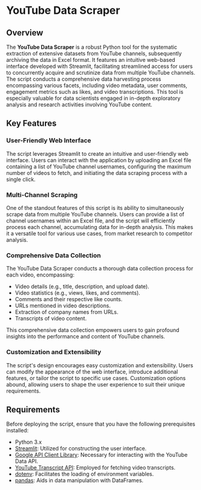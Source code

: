 
# YouTube Data Scraper



## Overview


The **YouTube Data Scraper** is a robust Python tool for the systematic extraction of extensive datasets from YouTube channels, subsequently archiving the data in Excel format. It features an intuitive web-based interface developed with Streamlit, facilitating streamlined access for users to concurrently acquire and scrutinize data from multiple YouTube channels. The script conducts a comprehensive data harvesting process encompassing various facets, including video metadata, user comments, engagement metrics such as likes, and video transcriptions. This tool is especially valuable for data scientists engaged in in-depth exploratory analysis and research activities involving YouTube content.

## Key Features

### User-Friendly Web Interface

The script leverages Streamlit to create an intuitive and user-friendly web interface. Users can interact with the application by uploading an Excel file containing a list of YouTube channel usernames, configuring the maximum number of videos to fetch, and initiating the data scraping process with a single click.

### Multi-Channel Scraping

One of the standout features of this script is its ability to simultaneously scrape data from multiple YouTube channels. Users can provide a list of channel usernames within an Excel file, and the script will efficiently process each channel, accumulating data for in-depth analysis. This makes it a versatile tool for various use cases, from market research to competitor analysis.

### Comprehensive Data Collection

The YouTube Data Scraper conducts a thorough data collection process for each video, encompassing:

- Video details (e.g., title, description, and upload date).
- Video statistics (e.g., views, likes, and comments).
- Comments and their respective like counts.
- URLs mentioned in video descriptions.
- Extraction of company names from URLs.
- Transcripts of video content.

This comprehensive data collection empowers users to gain profound insights into the performance and content of YouTube channels.

### Customization and Extensibility

The script's design encourages easy customization and extensibility. Users can modify the appearance of the web interface, introduce additional features, or tailor the script to specific use cases. Customization options abound, allowing users to shape the user experience to suit their unique requirements.

## Requirements

Before deploying the script, ensure that you have the following prerequisites installed:

- Python 3.x
- [Streamlit](https://streamlit.io/): Utilized for constructing the user interface.
- [Google API Client Library](https://github.com/googleapis/google-api-python-client): Necessary for interacting with the YouTube Data API.
- [YouTube Transcript API](https://pypi.org/project/youtube-transcript-api/): Employed for fetching video transcripts.
- [dotenv](https://pypi.org/project/python-dotenv/): Facilitates the loading of environment variables.
- [pandas](https://pypi.org/project/pandas/): Aids in data manipulation with DataFrames.


